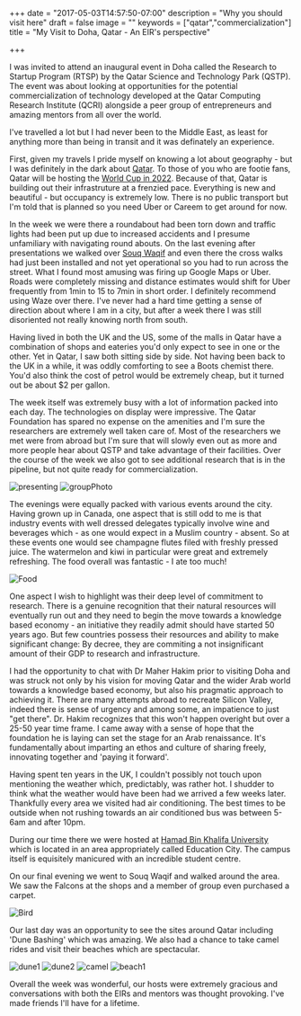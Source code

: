 +++
date = "2017-05-03T14:57:50-07:00"
description = "Why you should visit here"
draft = false
image = ""
keywords = ["qatar","commercialization"]
title = "My Visit to Doha, Qatar - An EIR's perspective"

+++

I was invited to attend an inaugural event in Doha called the Research to Startup Program (RTSP) by the Qatar Science and Technology Park (QSTP). The event was about looking at opportunities for the potential commercialization of technology developed at the Qatar Computing Research Institute (QCRI) alongside a peer group of entrepreneurs and amazing mentors from all over the world.

<!-- {{< img_abs "IMG_0691.jpg">}} -->

<!-- {{< img_abs "IMG_0696.jpg">}} -->


I've travelled a lot but I had never been to the Middle East, as least for anything more than being in transit and it was definately an experience.

First, given my travels I pride myself on knowing a lot about geography - but I was definitely in the dark about [Qatar](https://en.wikipedia.org/wiki/Qatar). To those of you who are footie fans, Qatar will be hosting the [World Cup in 2022](https://en.wikipedia.org/wiki/2022_FIFA_World_Cup). Because of that, Qatar is building out their infrastruture at a frenzied pace. Everything is new and beautiful - but occupancy is extremely low. There is no public transport but I'm told that is planned so you need Uber or Careem to get around for now.

In the week we were there a roundabout had been torn down and traffic lights had been put up due to increased accidents and I presume unfamiliary with navigating round abouts. On the last evening after presentations we walked over [Souq Waqif](https://www.visitqatar.qa/discover/tourist-hotspots/souq-waqif.html) and even there the cross walks had just been installed and not yet operational so you had to run across the street. What I found most amusing was firing up Google Maps or Uber. Roads were completely missing and distance estimates would shift for Uber frequently from 1min to 15 to 7min in short order. I definitely recommend using Waze over there. I've never had a hard time getting a sense of direction about where I am in a city, but after a week there I was still disoriented not really knowing north from south.

Having lived in both the UK and the US, some of the malls in Qatar have a combination of shops and eateries you'd only expect to see in one or the other. Yet in Qatar, I saw both sitting side by side. Not having been back to the UK in a while, it was oddly comforting to see a Boots chemist there. You'd also think the cost of petrol would be extremely cheap, but it turned out be about $2 per gallon.

The week itself was extremely busy with a lot of information packed into each day. The technologies on display were impressive. The Qatar Foundation has spared no expense on the amenities and I'm sure the researchers are extremely well taken care of. Most of the researchers we met were from abroad but I'm sure that will slowly even out as more and more people hear about QSTP and take advantage of their facilities. Over the course of the week we also got to see additional research that is in the pipeline, but not quite ready for commercialization.

![presenting](pres.jpeg)
![groupPhoto](afterpres.jpeg)

The evenings were equally packed with various events around the city. Having grown up in Canada, one aspect that is still odd to me is that industry events with well dressed delegates typically involve wine and beverages which - as one would expect in a Muslim country - absent. So at these events one would see champagne flutes filed with freshly pressed juice. The watermelon and kiwi in particular were great and extremely refreshing. The food overall was fantastic - I ate too much!

![Food](food1.jpeg)

One aspect I wish to highlight was their deep level of commitment to research. There is a genuine recognition that their natural resources will eventually run out and they need to begin the move towards a knowledge based economy - an initiative they readily admit should have started 50 years ago. But few countries possess their resources and ability to make significant change: By decree, they are commiting a not insignificant amount of their GDP to research and infrastructure.

I had the opportunity to chat with Dr Maher Hakim prior to visiting Doha and was struck not only by his vision for moving Qatar and the wider Arab world towards a knowledge based economy, but also his pragmatic approach to achieving it. There are many attempts abroad to recreate Silicon Valley, indeed there is sense of urgency and among some, an impatience to just "get there". Dr. Hakim recognizes that this won't happen overight but over a 25-50 year time frame. I came away with a sense of hope that the foundation he is laying can set the stage for an Arab renaissance. It's fundamentally about imparting an ethos and culture of sharing freely, innovating together and 'paying it forward'.

Having spent ten years in the UK, I couldn't possibly not touch upon mentioning the weather which, predictably, was rather hot. I shudder to think what the weather would have been had we arrived a few weeks later. Thankfully every area we visited had air conditioning. The best times to be outside when not rushing towards an air conditioned bus was between 5-6am and after 10pm.

During our time there we were hosted at [Hamad Bin Khalifa University](https://www.hbku.edu.qa/) which is located in an area appropriately called Education City. The campus itself is equisitely manicured with an incredible student centre.

On our final evening we went to Souq Waqif and walked around the area. We saw the Falcons at the shops and a member of group even purchased a carpet. 

![Bird](IMG_0691.jpg)

Our last day was an opportunity to see the sites around Qatar including 'Dune Bashing' which was amazing. We also had a chance to take camel rides and visit their beaches which are spectacular.

![dune1](dune1.jpeg)
![dune2](dune2.jpeg)
![camel](camel.jpg)
![beach1](beach1.jpeg)


Overall the week was wonderful, our hosts were extremely gracious and conversations with both the EIRs and mentors was thought provoking. I've made friends I'll have for a lifetime.

